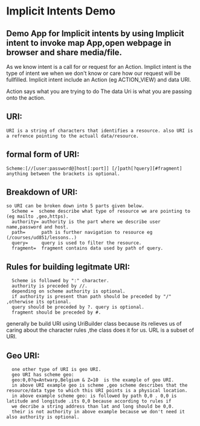 # Implicit Intents Demo

## Demo App for Implicit intents by using Implicit intent to invoke map App,open webpage in browser and share media/file.

As we know intent is a call for or request for an Action.
Implict intent is the type of intent we when we don't know or care how our request will be fullfilled.
Implicit intent include an Action (eg ACTION_VIEW) and data URI.

Action says what you are trying to do
The data Uri is what you are passing onto the action.

## URI: 
    URI is a string of characters that identifies a resource. also URI is a refrence pointing to the actuall data/resource.
## formal form of URI: 
    Scheme:[//[user:password@]host[:port]] [/]path[?query][#fragment]
    anything between the brackets is optional.
## Breakdown of URI:
    so URI can be broken down into 5 parts given below.
      Scheme =  scheme describe what type of resource we are pointing to (eg mailto ,geo,https).
      authority= authority is the part where we describe user name,password and host.
      path=      path is further navigation to resource eg (/courses/ud851/lessons..)
      query=     query is used to filter the resource.
      fragment=  fragment contains data used by path of query.
## Rules for building legitmate URI:
      Scheme is followed by ":" character.
      authority is preceded by //.
      depending on scheme authority is optional.
      if authority is present than path should be preceded by "/" ,otherwise its optional.
      query should be preceded by ?. query is optional.
      fragment should be preceded by #.
      
generally be build URI using UriBuilder class because its relieves us of caring about the character rules ,the class does it for us.
URL is a subset of URI.
## Geo URI:
      one other type of URI is geo URI.
      geo URI has scheme geo:
      geo:0,0?q=Antwarp,Belgium & Z=10  is the example of geo URI.
      in above URI example geo is scheme ,geo scheme describes that the resource/data type to which this URI points is a physical location.
      in above example scheme geo: is followed by path 0,0 . 0,0 is latitude and longitude .its 0,0 because according to rules if
      we decribe a string address than lat and long should be 0,0.    
      their is not authority in above example because we don't need it also authority is optional.


      
